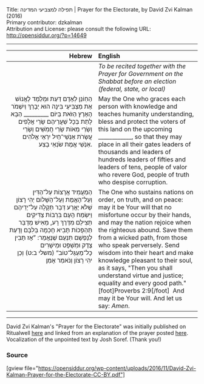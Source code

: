 <html>
<head></head>
<body>
Title: תפילה למצביעי המדינה | Prayer for the Electorate, by David Zvi Kalman (2016)<br />
Primary contributor: dzkalman<br />
Attribution and License: please consult the following URL: <a href="http://opensiddur.org/?p=14649">http://opensiddur.org/?p=14649</a>
<p />
<hr />


<table style="margin-left: auto;margin-right: auto;" class="draggable">
<thead><tr><th id="x" style="text-align: right;">Hebrew</th><th style="text-align: left;">English</th></tr></thead>
<tbody>
<tr><td style="vertical-align:top;" width="46%">
<div class="liturgy" style="text-align: right;"><span lang="he">

</span></div></td>

<td style="vertical-align:top;" width="53%"><div class="english">
<em>To be recited together with the Prayer for Government on the Shabbat before an election (federal, state, or local)</em>
</div></td>
</tr>


<tr><td style="vertical-align:top;" width="46%">
<div class="liturgy" style="text-align: right;"><span lang="he">
הַחֽוֹנֵן ‏לְאָדָם דַּעַת
וּמְלַמֶד לֶאֱנוֹשׁ בִּינָה
הוּא יְבָרֵךְ וְיִשְׁמֹר‎
אֶת מַצְבִּיעֵי הָאָרֶץ הַזֹּאת
בַּיּוֹם‏ _________ הַבָּא
לָתֵת בְּכָל שַׁעֲרֵיהֶם
שָׂרֵי אֲלָפִים וְשָׂרֵי מֵאוֹת
שָׂרֵי חֲמִשִּׁים וְשָׂרֵי עֲשָׂרֹת
אַנְשֵׁי־חַיִל יִרְאֵי אֱלֹהִים
אַנְשֵׁי אֱמֶת שֹׂנְאֵי בָצַע.
</span></div></td>

<td style="vertical-align:top;" width="53%"><div class="english">
May the One who graces each person with knowledge
and teaches humanity understanding,
bless and protect 
the voters of this land
on the upcoming ____________,
so that they may place in all their gates
leaders of thousands and leaders of hundreds
leaders of fifties and leaders of tens,
people of valor who revere God,
people of truth who despise corruption.
</div></td>
</tr>


<tr><td style="vertical-align:top;" width="46%">
<div class="liturgy" style="text-align: right;"><span lang="he">
הַמַעֲמִיד אֲרָצוֹת 
עַל־הַדִּין וְעַל־הָאֱמֶת וְעַל־הַשָּׁלוֹם
יְהִי רָצוֹן 
שֶׁלֹּא יֶאֱרַע דְּבַר תְּקָלָה עַל־יְדֵיהֶם
וַיִּשְׂמַח הָעָם 
בִּרְבוֹת צַדִּיקִים
תַּצִילֵם מִדֶּרֶךְ רָע,
מֵאִישׁ מְדַבֵּר תַּהְפֻּכוֹת
תָּבִיא חָכְמָה בְּלִבָּם
וָדָעַת לְנַפְשָׁם תִּנְעַם
שֶׁנֶּאֱמַר: ”אָז תָּבִין צֶדֶק וּמִשְׁפָּט
וּמֵישָׁרִים כָּל־מַעְגַּל־טוֹב“ <span class="citation">(משלי ב:ט)</span>
וְכֵן יהִי רָצוֹן
וְנֹאמַר אָמֵן׃
</span></div></td>

<td style="vertical-align:top;" width="53%"><div class="english">
The One who sustains nations
on order, on truth, and on peace:
may it be Your will
that no misfortune occur by their hands,
and may the nation rejoice
when the righteous abound.
Save them from a wicked path,
from those who speak perversely.
Send wisdom into their heart
and make knowledge pleasant to their soul,
as it says, "Then you shall understand virtue and justice; 
equality and every good path."[foot]Proverbs 2:9[/foot]&nbsp;
And may it be Your will.
And let us say: <em>Amen</em>.
</div></td>
</tr>
</tbody></table>

<hr />

David Zvi Kalman's "Prayer for the Electorate" was initially published on Ritualwell <a href="http://ritualwell.org/ritual/prayer-electorate">here</a> and linked from an explanation of the prayer posted <a href="http://ritualwell.org/blog/why-we-need-prayer-electorate">here</a>. Vocalization of the unpointed text by Josh Soref. (Thank you!)

<h3>Source</h3>

[gview file="https://opensiddur.org/wp-content/uploads/2016/11/David-Zvi-Kalman-Prayer-for-the-Electorate-CC-BY.pdf"]
</body>
</html>